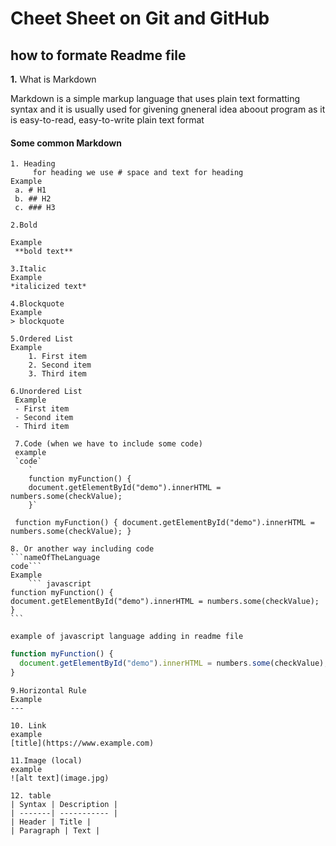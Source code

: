 # **Cheet Sheet** on Git and GitHub 
## **how to formate Readme file** 
  **1.**  What is Markdown 

Markdown is a simple markup language that uses plain text formatting syntax and it is usually used for givening gneneral idea aboout program as it is easy-to-read, easy-to-write plain text format

#### Some common **Markdown**
    1. Heading 
         for heading we use # space and text for heading 
    Example 
     a. # H1 
     b. ## H2 
     c. ### H3 

    2.Bold

    Example 
     **bold text**

    3.Italic
    Example
    *italicized text*

    4.Blockquote
    Example
    > blockquote

    5.Ordered List
    Example
       	1. First item
        2. Second item
        3. Third item

    6.Unordered List
     Example 
     - First item
     - Second item
     - Third item   

     7.Code (when we have to include some code)
     example 
     `code`
        `
        function myFunction() {
        document.getElementById("demo").innerHTML = numbers.some(checkValue);
        }`
 `
        function myFunction() {
        document.getElementById("demo").innerHTML = numbers.some(checkValue);
        }`    

    8. Or another way including code 
    ```nameOfTheLanguage
    code```
    Example
        ``` javascript
    function myFunction() {
    document.getElementById("demo").innerHTML = numbers.some(checkValue);
    }
    ```

    example of javascript language adding in readme file 
``` javascript
function myFunction() {
  document.getElementById("demo").innerHTML = numbers.some(checkValue);
}
```
    9.Horizontal Rule
    Example 
    ---

    10. Link 
    example 
    [title](https://www.example.com)

    11.Image (local)
    example 
    ![alt text](image.jpg)
    
    12. table
    | Syntax | Description |
    | -------| ----------- |
    | Header | Title |
    | Paragraph | Text |


    